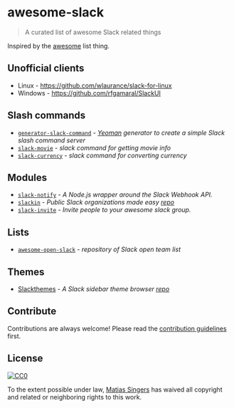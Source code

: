 # awesome-slack
> A curated list of awesome Slack related things

Inspired by the [awesome](https://github.com/sindresorhus/awesome) list thing.



## Unofficial clients
- Linux - https://github.com/wlaurance/slack-for-linux
- Windows - https://github.com/rfgamaral/SlackUI

## Slash commands
- [`generator-slack-command`](https://github.com/matiassingers/generator-slack-command) - *[Yeoman](http://yeoman.io/) generator to create a simple Slack slash command server*
- [`slack-movie`](https://github.com/matiassingers/slack-movie) - *slack command for getting movie info*
- [`slack-currency`](https://github.com/matiassingers/slack-currency) - *slack command for converting currency*

## Modules
- [`slack-notify`](https://github.com/andrewchilds/slack-notify) - *A Node.js wrapper around the Slack Webhook API.*
- [`slackin`](http://rauchg.com/slackin/) - *Public Slack organizations made easy* [*repo*](https://github.com/rauchg/slackin)
- [`slack-invite`](https://github.com/wski/slack-invite) - *Invite people to your awesome slack group.*

## Lists
- [`awesome-open-slack`](https://github.com/tyshgc/awesome-open-slack) - *repository of Slack open team list*

## Themes
- [Slackthemes](http://slackthemes.net/) - *A Slack sidebar theme browser* [*repo*](https://github.com/paracycle/slackthemes)


## Contribute

Contributions are always welcome!
Please read the [contribution guidelines](contributing.md) first.


## License

[![CC0](http://i.creativecommons.org/p/zero/1.0/88x31.png)](http://creativecommons.org/publicdomain/zero/1.0/)

To the extent possible under law, [Matias Singers](http://mts.io) has waived all copyright and related or neighboring rights to this work.
